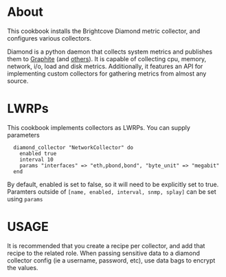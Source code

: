 About
=====

This cookbook installs the Brightcove Diamond metric collector, and configures various collectors.

Diamond is a python daemon that collects system metrics and publishes them to [Graphite](https://github.com/BrightcoveOS/Diamond/wiki/handler-GraphiteHandler) (and [others](https://github.com/BrightcoveOS/Diamond/wiki/Handlers)). It is capable of collecting cpu, memory, network, i/o, load and disk metrics.  Additionally, it features an API for implementing custom collectors for gathering metrics from almost any source.

LWRPs
===========
This cookbook implements collectors as LWRPs. You can supply parameters

```
  diamond_collector "NetworkCollector" do
    enabled true
    interval 10
    params "interfaces" => "eth,pbond,bond", "byte_unit" => "megabit"
  end
```

By default, enabled is set to false, so it will need to be explicitly set to true.
Paramters outside of ```[name, enabled, interval, snmp, splay]``` can be set using ```params```

USAGE
=====
It is recommended that you create a recipe per collector, and add that recipe to the related role.
When passing sensitive data to a diamond collector config (ie a username, password, etc), use data bags 
to encrypt the values.
